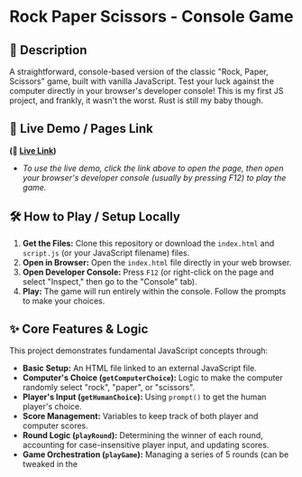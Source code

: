 # Rock Paper Scissors - Console Game

## 📝 Description
A straightforward, console-based version of the classic "Rock, Paper, Scissors" game, built with vanilla JavaScript. Test your luck against the computer directly in your browser's developer console! This is my first JS project, and frankly, it wasn't the worst. 
Rust is still my baby though.

## 🚀 Live Demo / Pages Link

**(🔗 [Live Link](https://arelaxedscholar.github.io/rock-paper-scissor/))**
* *To use the live demo, click the link above to open the page, then open your browser's developer console (usually by pressing F12) to play the game.*

## 🛠️ How to Play / Setup Locally

1.  **Get the Files:** Clone this repository or download the `index.html` and `script.js` (or your JavaScript filename) files.
2.  **Open in Browser:** Open the `index.html` file directly in your web browser.
3.  **Open Developer Console:** Press `F12` (or right-click on the page and select "Inspect," then go to the "Console" tab).
4.  **Play:** The game will run entirely within the console. Follow the prompts to make your choices.

## ✨ Core Features & Logic

This project demonstrates fundamental JavaScript concepts through:

* **Basic Setup:** An HTML file linked to an external JavaScript file.
* **Computer's Choice (`getComputerChoice`):** Logic to make the computer randomly select "rock", "paper", or "scissors".
* **Player's Input (`getHumanChoice`):** Using `prompt()` to get the human player's choice.
* **Score Management:** Variables to keep track of both player and computer scores.
* **Round Logic (`playRound`):** Determining the winner of each round, accounting for case-insensitive player input, and updating scores.
* **Game Orchestration (`playGame`):** Managing a series of 5 rounds (can be tweaked in the <script> tag)
